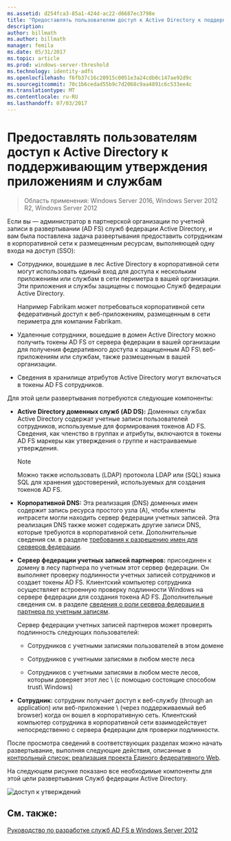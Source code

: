 ```yaml
---
ms.assetid: d254fca3-85a1-424d-ac22-d6687ec3798e
title: "Предоставлять пользователям доступ к Active Directory к поддерживающим утверждения приложениям и службам"
description: 
author: billmath
ms.author: billmath
manager: femila
ms.date: 05/31/2017
ms.topic: article
ms.prod: windows-server-threshold
ms.technology: identity-adfs
ms.openlocfilehash: f6fb37c16c20915c0051e3a24cdb0c147ae92d9c
ms.sourcegitcommit: 70c1b6cedad55b9c7d2068c9aa4891c6c533ee4c
ms.translationtype: MT
ms.contentlocale: ru-RU
ms.lasthandoff: 07/03/2017
---
```

# <a name="provide-your-active-directory-users-access-to-your-claims-aware-applications-and-services"></a>Предоставлять пользователям доступ к Active Directory к поддерживающим утверждения приложениям и службам

>Область применения: Windows Server 2016, Windows Server 2012 R2, Windows Server 2012

Если вы — администратор в партнерской организации по учетной записи в развертывании \(AD FS\) служб федерации Active Directory, и вам была поставлена задача развертывания предоставить сотрудникам в корпоративной сети к размещенным ресурсам, выполняющей одну входа на доступ \(SSO\):  
  
-   Сотрудники, вошедшие в лес Active Directory в корпоративной сети могут использовать единый вход для доступа к нескольким приложениям или службам в сети периметра в вашей организации. Эти приложения и службы защищены с помощью Служб федерации Active Directory.  
  
    Например Fabrikam может потребоваться корпоративной сети федеративный доступ к веб-приложениям, размещенным в сети периметра для компании Fabrikam.  
  
-   Удаленные сотрудники, вошедшие в домен Active Directory можно получить токены AD FS от сервера федерации в вашей организации для получения федеративного доступа к защищенным AD FS\ веб-приложениям или службам, также размещенным в вашей организации.  
  
-   Сведения в хранилище атрибутов Active Directory могут включаться в токены AD FS сотрудников.  
  
Для этой цели развертывания потребуются следующие компоненты:  
  
-   **Active Directory доменных служб \(AD DS\):** Доменных службах Active Directory содержат учетные записи пользователей сотрудников, используемые для формирования токенов AD FS. Сведения, как членство в группах и атрибуты, включаются в токены AD FS маркеры как утверждения о группе и настраиваемые утверждения.  
  
    > [!NOTE]  
    > Можно также использовать \(LDAP\) протокола LDAP или \(SQL\) языка SQL для хранения удостоверений, используемых для создания токенов AD FS.  
  
-   **Корпоративной DNS:** Эта реализация \(DNS\) доменных имен содержит запись ресурса простого узла \(A\), чтобы клиенты интрасети могли находить сервер федерации учетных записей. Эта реализация DNS также может содержать другие записи DNS, которые требуются в корпоративной сети. Дополнительные сведения см. в разделе [требования к разрешению имен для серверов федерации](Name-Resolution-Requirements-for-Federation-Servers.md).  
  
-   **Сервер федерации учетных записей партнеров:** присоединен к домену в лесу партнера по учетным этот сервер федерации. Он выполняет проверку подлинности учетных записей сотрудников и создает токены AD FS. Клиентский компьютер сотрудника осуществляет встроенную проверку подлинности Windows на сервере федерации для создания токена AD FS. Дополнительные сведения см. в разделе [сведения о роли сервера федерации в партнера по учетным записям](Review-the-Role-of-the-Federation-Server-in-the-Account-Partner.md).  
  
    Сервер федерации учетных записей партнеров может проверять подлинность следующих пользователей:  
  
    -   Сотрудников с учетными записями пользователей в этом домене  
  
    -   Сотрудников с учетными записями в любом месте леса  
  
    -   Сотрудников с учетными записями в любом месте лесов, которым доверяет этот лес \ (с помощью состоящие способом trust\ Windows)  
  
-   **Сотрудник:** сотрудник получает доступ к веб-службу \(through an application\) или веб-приложение \ (через поддерживаемый веб browser\) когда он вошел в корпоративную сеть. Клиентский компьютер сотрудника в корпоративной сети взаимодействует непосредственно с сервера федерации для проверки подлинности.  
  
После просмотра сведений в соответствующих разделах можно начать развертывание, выполняя следующие действия, описанные в [контрольный список: реализация проекта Единого федеративного Web](../../ad-fs/deployment/Checklist--Implementing-a-Federated-Web-SSO-Design.md).  
  
На следующем рисунке показано все необходимые компоненты для этой цели развертывания Служб федерации Active Directory.  
  
![доступ к утверждений](media/31394ea8-fecb-4372-ac3f-cc3cf566ffc9.gif)  
  
## <a name="see-also"></a>См. также:
[Руководство по разработке служб AD FS в Windows Server 2012](AD-FS-Design-Guide-in-Windows-Server-2012.md)
